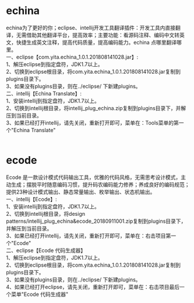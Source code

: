 # echina
echina为了更好的你；eclipse、intellij开发工具翻译插件：开发工具内直接翻译，无需借助其他翻译平台，提高效率；主要功能：看源码注释、编码中文转英文，快捷生成英文注释，提高代码质量，提高编码能力。echina 点哪里翻译哪里。<br>
一、eclipse【com.yita.echina_1.0.1.201808141028.jar】:<br>
1、解压eclipse到指定盘符，JDK1.7以上。<br>
2、切换到eclipse根目录，将com.yita.echina_1.0.1.201808141028.jar复制到plugins目录下。<br>
3、如果没有plugins目录，则在../eclipse/ 下新建plugins。<br>
二、intellij【Echina Translate】:<br>
1、安装intellij到指定盘符，JDK1.7以上。<br>
2、切换到intellij根目录，将intellij_plug_echina.zip复制到plugins目录下，并解压到当前目录。<br>
3、如果已经打开intellij，请先关闭，重新打开即可，菜单在：Tools菜单的第一个"Echina Translate"<br><br>
# ecode
Ecode 是一款设计模式代码输出工具，优雅的代码风格，无需思考设计模式，主动生成；摆脱平时随意编码习惯，提升码农编码能力修养；养成良好的编码规范；提供23种设计模式输出、静态常量输出、枚举输出、状态机输出。<br>
一、intellij【Ecode】:<br>
1、安装intellij到指定盘符，JDK1.7以上。<br>
2、切换到intellij根目录，将design patterns/intellij_plug_echina&ecode_20180911001.zip复制到plugins目录下，并解压到当前目录。<br>
3、如果已经打开intellij，请先关闭，重新打开即可，菜单在：右击项目第一个"Ecode"<br>
二、eclipse【Ecode 代码生成器】<br>
1、解压eclipse到指定盘符，JDK1.7以上。<br>
2、切换到eclipse根目录，将com.yita.echina_1.0.1.201808141028.jar复制到plugins目录下。<br>
3、如果没有plugins目录，则在../eclipse/ 下新建plugins。<br>
4、如果已经打开eclipse，请先关闭，重新打开即可，菜单在：右击项目最后一个菜单"Ecode 代码生成器"<br>
